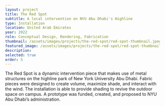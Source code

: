 ```yaml
---
layout: project
title: The Red Spot
subtitle: A local intervention on NYU Abu Dhabi's Highline
type: Installation
location: United Arab Emirates
year: 2022
role: Conceptual Design, Rendering, Fabrication
thumbnail: /assets/images/projects/the-red-spot/red-spot-thumbnail.jpeg
featured_image: /assets/images/projects/the-red-spot/red-spot-thumbnail.png
description: 
selected: true
order: 5
---
```


The Red Spot is a dynamic intervention piece that makes use of metal structures on the highline park of New York University Abu Dhabi. Fabric pieces were designed to create volume, maximize shade, and interact with the wind. The installation is able to provide shading to revive the outdoor space on campus. A prototype was funded, created, and proposed to NYU Abu Dhabi’s administration.